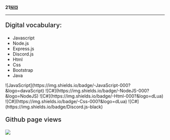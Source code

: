 **21🇳🇴**<br>

<hr>
<div>

</p>
</details>

<div width="100%" height="1px" style="background: linear-gradient(to right, transparent, lightgrey, transparent); margin: 10px;"></div>
<p style="font-size: 20px;  font-weight: 500;">Digital vocabulary:</p>

<ul>
  <li>Javascript</li>
  <li>Node.js</li>
  <li>Express.js</li>
  <li>Discord.js</li>
  <li>Html</li>
  <li>Css</li>
  <li>Bootstrap</li>
  <li>Java</li>
</ul>
![JavaScript](https://img.shields.io/badge/-JavaScript-000?&logo=davaScript)
![C#](https://img.shields.io/badge/-NodeJS-000?&logo=NodeJS)
![C#](https://img.shields.io/badge/-Html-000?&logo=dLua)
![C#](https://img.shields.io/badge/-Css-000?&logo=dLua)
![C#](https://img.shields.io/badge/Discord.js-black)

<br>
<p style="font-size: 20px;  font-weight: 500;">Github page views</p>

![](https://komarev.com/ghpvc/?username=jakobdanielsen&style=flat-square)

</div>
